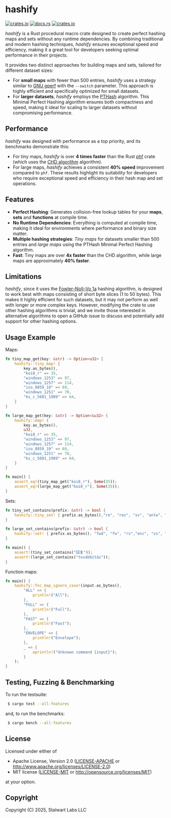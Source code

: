 # hashify

[![crates.io](https://img.shields.io/crates/v/hashify)](https://crates.io/crates/hashify)
[![docs.rs](https://img.shields.io/docsrs/hashify)](https://docs.rs/hashify)
[![crates.io](https://img.shields.io/crates/l/hashify)](http://www.apache.org/licenses/LICENSE-2.0)

_hashify_ is a Rust procedural macro crate designed to create perfect hashing maps and sets without any runtime dependencies. By combining traditional and modern hashing techniques, _hashify_ ensures exceptional speed and efficiency, making it a great tool for developers seeking optimal performance in their projects.

It provides two distinct approaches for building maps and sets, tailored for different dataset sizes:
- For **small maps** with fewer than 500 entries, _hashify_ uses a strategy similar to [GNU gperf](https://www.gnu.org/software/gperf/) with the `--switch` parameter. This approach is highly efficient and specifically optimized for small datasets. 
- For **larger datasets**, _hashify_ employs the [PTHash](https://arxiv.org/abs/2104.10402) algorithm. This Minimal Perfect Hashing algorithm ensures both compactness and speed, making it ideal for scaling to larger datasets without compromising performance.

## Performance

_hashify_ was designed with performance as a top priority, and its benchmarks demonstrate this:
- For tiny maps, _hashify_ is over **4 times faster** than the Rust [phf](https://crates.io/crates/phf) crate (which uses the [CHD algorithm](http://cmph.sourceforge.net/papers/esa09.pdf) algorithm).
- For large maps, _hashify_ achieves a consistent **40% speed** improvement compared to `phf`. These results highlight its suitability for developers who require exceptional speed and efficiency in their hash map and set operations.

## Features

- **Perfect Hashing**: Generates collision-free lookup tables for your **maps**, **sets** and **functions** at compile time.
- **No Runtime Dependencies**: Everything is computed at compile time, making it ideal for environments where performance and binary size matter.
- **Multiple hashing strategies**: _Tiny maps_ for datasets smaller than 500 entries and _large maps_ using the PTHash Minimal Perfect Hashing algorithm.
- **Fast**: Tiny maps are over **4x faster** than the CHD algorithm, while large maps are approximately **40% faster**.

## Limitations

_hashify_, since it uses the [Fowler–Noll–Vo 1a](https://en.wikipedia.org/wiki/Fowler%E2%80%93Noll%E2%80%93Vo_hash_function#FNV-1a_hash) hashing algorithm, is designed to work best with maps consisting of short byte slices (1 to 50 bytes). This makes it highly efficient for such datasets, but it may not perform as well with longer or more complex keys. However, modifying the crate to use other hashing algorithms is trivial, and we invite those interested in alternative algorithms to open a GitHub issue to discuss and potentially add support for other hashing options.

## Usage Example

Maps:

```rust
fn tiny_map_get(key: &str) -> Option<u32> {
    hashify::tiny_map! {
        key.as_bytes(),
        "koi8_r" => 35,
        "windows_1253" => 97,
        "windows_1257" => 114,
        "iso_8859_10" => 69,
        "windows_1251" => 70,
        "ks_c_5601_1989" => 64,
    }
}

fn large_map_get(key: &str) -> Option<&u32> {
    hashify::map! {
        key.as_bytes(),
        u32,
        "koi8_r" => 35,
        "windows_1253" => 97,
        "windows_1257" => 114,
        "iso_8859_10" => 69,
        "windows_1251" => 70,
        "ks_c_5601_1989" => 64,
    }
}

fn main() {
    assert_eq!(tiny_map_get("koi8_r"), Some(35));
    assert_eq!(large_map_get("koi8_r"), Some(35));
}
```

Sets:

```rust
fn tiny_set_contains(prefix: &str) -> bool {
    hashify::tiny_set! { prefix.as_bytes(),"re", "res", "sv", "antw", "ref", "aw", "απ", "השב", "vá", "r", "rif", "bls", "odp", "ynt", "atb", "رد", "回复", "转发", }
}

fn large_set_contains(prefix: &str) -> bool {
    hashify::set! { prefix.as_bytes(), "fwd", "fw", "rv","enc", "vs", "doorst", "vl", "tr", "wg", "πρθ", "הועבר", "továbbítás", "i", "fs", "trs", "vb", "pd", "i̇lt", "yml", "إعادة توجيه", "回覆", "轉寄", }
}

fn main() {
    assert!(tiny_set_contains("回复"));
    assert!(large_set_contains("továbbítás"));
}
```

Function maps:

```rust
fn main() {
    hashify::fnc_map_ignore_case!(input.as_bytes(),
        "ALL" => {
            println!("All");
        },
        "FULL" => {
            println!("Full");
        },
        "FAST" => {
            println!("Fast");
        },
        "ENVELOPE" => {
            println!("Envelope");
        },
        _ => {
            eprintln!("Unknown command {input}");
        }
    );
}
```

## Testing, Fuzzing & Benchmarking

To run the testsuite:

```bash
 $ cargo test --all-features
```

and, to run the benchmarks:

```bash
 $ cargo bench --all-features
```

## License

Licensed under either of

 * Apache License, Version 2.0 ([LICENSE-APACHE](LICENSE-APACHE) or http://www.apache.org/licenses/LICENSE-2.0)
 * MIT license ([LICENSE-MIT](LICENSE-MIT) or http://opensource.org/licenses/MIT)

at your option.

## Copyright

Copyright (C) 2025, Stalwart Labs LLC
